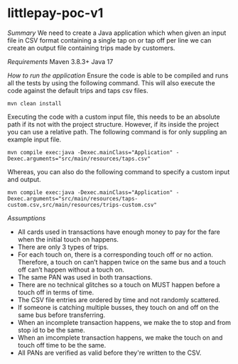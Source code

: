 # littlepay-poc-v1
*Summary*
We need to create a Java application which when given an input file in CSV format containing a single tap on or tap off per line we can create an output file containing trips made by customers.

*Requirements*
Maven 3.8.3+
Java 17

*How to run the application*
Ensure the code is able to be compiled and runs all the tests by using the following command. This will also execute the code against the default trips and taps csv files.

`mvn clean install`

Executing the code with a custom input file, this needs to be an absolute path if its not with the project structure. However, if its inside the project you can use a relative path. The following command is for only suppling an example input file.

`mvn compile exec:java -Dexec.mainClass="Application" -Dexec.arguments="src/main/resources/taps.csv"`

Whereas, you can also do the following command to specify a custom input and output.

`mvn compile exec:java -Dexec.mainClass="Application" -Dexec.arguments="src/main/resources/taps-custom.csv,src/main/resources/trips-custom.csv"`



*Assumptions*
 - All cards used in transactions have enough money to pay for the fare when the initial touch on happens.
 - There are only 3 types of trips.
 - For each touch on, there is a corresponding touch off or no action. Therefore, a touch on can’t happen twice on the same bus and a touch off can’t happen without a touch on.
 - The same PAN was used in both transactions.
 - There are no technical glitches so a touch on MUST happen before a touch off in terms of time.
 - The CSV file entries are ordered by time and not randomly scattered.
 - If someone is catching multiple busses, they touch on and off on the same bus before transferring.
 - When an incomplete transaction happens, we make the to stop and from stop id to be the same.
 - When an imcomplete transaction happens, we make the touch on and touch off time to be the same.
 - All PANs are verified as valid before they're written to the CSV.
